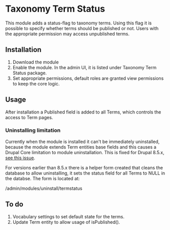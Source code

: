 # Taxonomy Term Status
This module adds a status-flag to taxonomy terms. Using this flag it is
possible to specify whether terms should be published or not. Users with the
appropriate permission may access unpublished terms.

## Installation
1. Download the module
2. Enable the module. In the admin UI, it is listed under Taxonomy Term Status package.
3. Set appropriate permissions, default roles are granted view permissions to keep the core logic.

## Usage
After installation a Published field is added to all Terms, which controls the access to Term pages. 

### Uninstalling limitation
Currently when the module is installed it can't be immediately uninstalled, because the module extends Term entities base fields and this causes a Drupal Core limitation to module uninstallation. This is fixed for Drupal 8.5.x, [see this issue](https://www.drupal.org/project/drupal/issues/2282119).

For versions earlier than 8.5.x there is a helper form created that cleans the database to allow uninstalling, it sets the status field for all Terms to NULL in the databse. The form is located at:

/admin/modules/uninstall/termstatus

## To do
1. Vocabulary settings to set default state for the terms.
2. Update Term entity to allow usage of isPublished().
